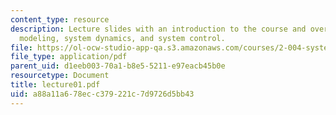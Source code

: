```yaml
---
content_type: resource
description: Lecture slides with an introduction to the course and overview of system
  modeling, system dynamics, and system control.
file: https://ol-ocw-studio-app-qa.s3.amazonaws.com/courses/2-004-systems-modeling-and-control-ii-fall-2007/a88a11a678ecc379221c7d9726d5bb43_lecture01.pdf
file_type: application/pdf
parent_uid: d1eeb003-70a1-b8e5-5211-e97eacb45b0e
resourcetype: Document
title: lecture01.pdf
uid: a88a11a6-78ec-c379-221c-7d9726d5bb43
---
```

